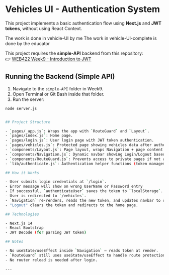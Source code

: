 # Vehicles UI - Authentication System

This project implements a basic authentication flow using **Next.js** and **JWT tokens**, without using React Context.

The work is done in vehicle-UI by me
The work in vehicle-UI-complete is done by the educator

This project requires the **simple-API** backend from this repository:  
👉 [WEB422 Week9 - Introduction to JWT](https://github.com/gkurkjian/WEB422_Week9_Introductin-to-JWT)

## Running the Backend (Simple API)

1. Navigate to the `simple-API` folder in Week9.
2. Open Terminal or Git Bash inside that folder.
3. Run the server:

```bash
node server.js


## Project Structure

- `pages/_app.js`: Wraps the app with `RouteGuard` and `Layout`.
- `pages/index.js`: Home page.
- `pages/login.js`: User login page with JWT token authentication.
- `pages/vehicles.js`: Protected page showing vehicles data after authentication.
- `components/Layout.js`: Page layout, wraps Navigation + page content.
- `components/Navigation.js`: Dynamic navbar showing Login/Logout based on token presence.
- `components/RouteGuard.js`: Prevents access to private pages if not authenticated.
- `lib/authenticate.js`: Authentication helper functions (token management).

## How it Works

- User submits login credentials at `/login`.
- Error message will show on wrong UserName or Password entry
- If successful, `authenticateUser` saves the token to `localStorage`.
- User is redirected to `/vehicles`.
- `Navigation` re-renders, reads the new token, and updates navbar to show "Vehicles" and "Logout".
- "Logout" clears the token and redirects to the home page.

## Technologies

- Next.js 14
- React Bootstrap
- JWT Decode (for parsing JWT token)

## Notes

- No useState/useEffect inside `Navigation` — reads token at render.
- `RouteGuard` still uses useState/useEffect to handle route protection.
- No router reload is needed after login.

---
